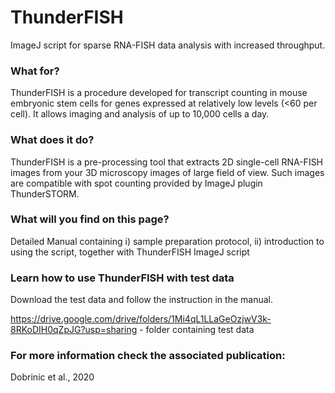 # ThunderFISH
ImageJ script for sparse RNA-FISH data analysis with increased throughput. 

### What for?
ThunderFISH is a procedure developed for transcript counting in mouse embryonic stem cells for genes expressed at relatively low levels (<60 per cell). It allows imaging and analysis of up to 10,000 cells a day.

### What does it do?
ThunderFISH is a pre-processing tool that extracts 2D single-cell RNA-FISH images from your 3D microscopy images of large field of view. Such images are compatible with spot counting provided by ImageJ plugin ThunderSTORM.

### What will you find on this page?
Detailed Manual containing i) sample preparation protocol, ii) introduction to using the script, together with ThunderFISH ImageJ script

### Learn how to use ThunderFISH with test data
Download the test data and follow the instruction in the manual.

https://drive.google.com/drive/folders/1Mi4qL1LLaGeOzjwV3k-8RKoDIH0qZpJG?usp=sharing - folder containing test data 

### For more information check the associated publication:
Dobrinic et al., 2020


